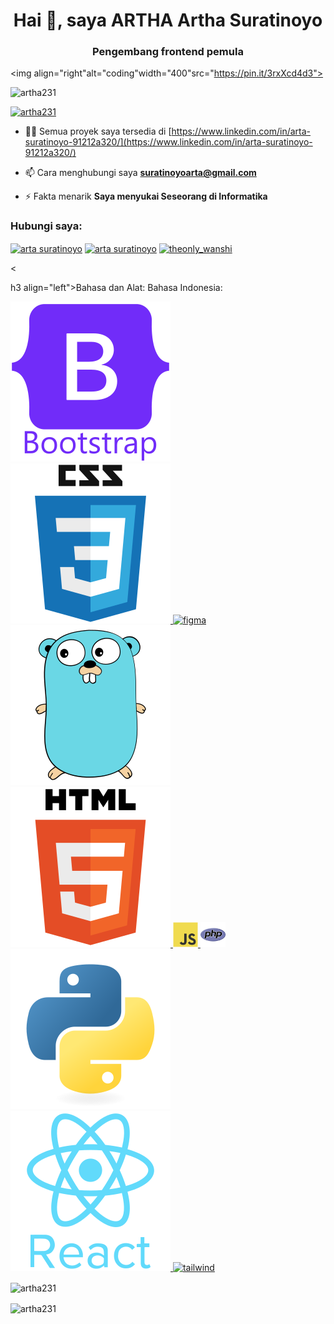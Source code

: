 <h1 align="center">Hai 👋, saya ARTHA Artha Suratinoyo</h1>
<h3 align="center">Pengembang frontend pemula</h3>

<img align="right"alt="coding"width="400"src="https://pin.it/3rxXcd4d3">

<p align="left"> <img src="https://komarev.com/ghpvc/?username=artha231&label=Profile%20views&color=0e75b6&style=flat" alt="artha231" /> </p>

<p align="left"> <a href="https://github.com/ryo-ma/github-profile-trophy"><img src="https://github-profile-trophy.vercel.app/?username=artha231" alt="artha231" /></a> </p>

- 👨‍💻 Semua proyek saya tersedia di [https://www.linkedin.com/in/arta-suratinoyo-91212a320/](https://www.linkedin.com/in/arta-suratinoyo-91212a320/)

- 📫 Cara menghubungi saya **suratinoyoarta@gmail.com**

- ⚡ Fakta menarik **Saya menyukai Seseorang di Informatika**

<h3 align="left">Hubungi saya:</h3>
<p align="left">
<a href="https://linkedin.com/in/arta suratinoyo" target="blank"><img align="center" src="https://raw.githubusercontent.com/rahuldkjain/github-profile-readme-generator/master/src/images/icons/Social/linked-in-alt.svg" alt="arta suratinoyo" height="30" width="40" /></a>
<a href="https://fb.com/arta suratinoyo" target="blank"><img align="center" src="https://raw.githubusercontent.com/rahuldkjain/github-profile-readme-generator/master/src/images/icons/Social/facebook.svg" alt="arta suratinoyo" height="30" width="40" /></a>
<a href="https://instagram.com/theonly_wanshi" target="blank"><img align="center" src="https://raw.githubusercontent.com/rahuldkjain/github-profile-readme-generator/master/src/images/icons/Social/instagram.svg" alt="theonly_wanshi" height="30" width="40" /></a> </p>
<

h3 align="left">Bahasa dan Alat:</h3>
Bahasa Indonesia: <p align="kiri"> <a href="https://getbootstrap.com" target="_blank" rel="tidak ada referrer"> <img src="https://raw.githubusercontent.com/devicons/devicon/master/icons/bootstrap/bootstrap-plain-wordmark.svg" alt="bootstrap" lebar="40" tinggi="40"/> </a> <a href="https://www.w3schools.com/css/" target="_blank" rel="tidak ada referrer"> <img src="https://raw.githubusercontent.com/devicons/devicon/master/icons/css3/css3-original-wordmark.svg" alt="css3" lebar="40" tinggi="40"/> </a> <a href="https://www.figma.com/" target="_blank" rel="tidak ada referrer"> <img src="https://www.vectorlogo.zone/logos/figma/figma-icon.svg" alt="figma" lebar="40" tinggi="40"/> </a> <a href="https://golang.org" target="_blank" rel="noreferrer"> <img src="https://raw.githubusercontent.com/devicons/devicon/master/icons/go/go-original.svg" alt="go" lebar="40" tinggi="40"/> </a> <a href="https://www.w3.org/html/" target="_blank" rel="noreferrer"> <img src="https://raw.githubusercontent.com/devicons/devicon/master/icons/html5/html5-original-wordmark.svg" alt="html5" lebar="40" tinggi="40"/> </a> <a href="https://developer.mozilla.org/en-US/docs/Web/JavaScript" target="_blank" rel="noreferrer"> <img src="https://raw.githubusercontent.com/devicons/devicon/master/icons/javascript/javascript-original.svg" alt="javascript" width="40" height="40"/> </a> <a href="https://www.php.net" target="_blank" rel="noreferrer"> <img src="https://raw.githubusercontent.com/devicons/devicon/master/icons/php/php-original.svg" alt="php" width="40" height="40"/> </a> <a href="https://www.python.org" target="_blank" rel="noreferrer"> <img src="https://raw.githubusercontent.com/devicons/devicon/master/icons/python/python-original.svg" alt="python" lebar="40" tinggi="40"/> </a> <a href="https://reactjs.org/" target="_blank" rel="noreferrer"> <img src="https://raw.githubusercontent.com/devicons/devicon/master/icons/react/react-original-wordmark.svg" alt="bereaksi" lebar="40" tinggi="40"/> </a> <a href="https://tailwindcss.com/" target="_blank" rel="noreferrer"> <img src="https://www.vectorlogo.zone/logos/tailwindcss/tailwindcss-icon.svg" alt="tailwind" lebar="40" tinggi="40"/> </a> </p>

<p> <img align="center" src="https://github-readme-stats.vercel.app/api?username=artha231&show_icons=true&locale=en" alt="artha231" /></p>

<p><img align="center" src="https://github-readme-streak-stats.herokuapp.com/?user=artha231&" alt="artha231" /></p>
